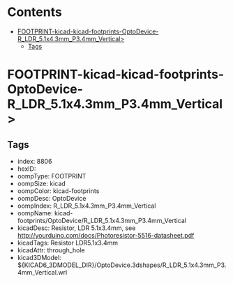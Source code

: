 



Contents
========

* [FOOTPRINT-kicad-kicad-footprints-OptoDevice-R_LDR_5.1x4.3mm_P3.4mm_Vertical>](#footprint-kicad-kicad-footprints-optodevice-r_ldr_51x43mm_p34mm_vertical)
	* [Tags](#tags)

# FOOTPRINT-kicad-kicad-footprints-OptoDevice-R_LDR_5.1x4.3mm_P3.4mm_Vertical>

## Tags

- index: 8806
- hexID: 
- oompType: FOOTPRINT
- oompSize: kicad
- oompColor: kicad-footprints
- oompDesc: OptoDevice
- oompIndex: R_LDR_5.1x4.3mm_P3.4mm_Vertical
- oompName: kicad-footprints/OptoDevice/R_LDR_5.1x4.3mm_P3.4mm_Vertical
- kicadDesc: Resistor, LDR 5.1x3.4mm, see http://yourduino.com/docs/Photoresistor-5516-datasheet.pdf
- kicadTags: Resistor LDR5.1x3.4mm
- kicadAttr: through_hole
- kicad3DModel: ${KICAD6_3DMODEL_DIR}/OptoDevice.3dshapes/R_LDR_5.1x4.3mm_P3.4mm_Vertical.wrl
